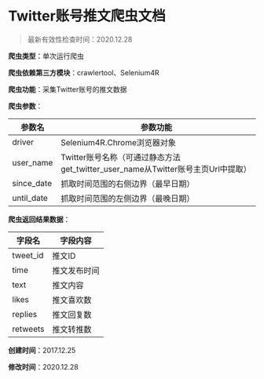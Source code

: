 # Twitter账号推文爬虫文档

> 最新有效性检查时间：2020.12.28

**爬虫类型**：单次运行爬虫

**爬虫依赖第三方模块**：crawlertool、Selenium4R

**爬虫功能**：采集Twitter账号的推文数据

**爬虫参数**：

| 参数名     | 参数功能                                                     |
| ---------- | ------------------------------------------------------------ |
| driver     | Selenium4R.Chrome浏览器对象                                  |
| user_name  | Twitter账号名称（可通过静态方法get_twitter_user_name从Twitter账号主页Url中提取） |
| since_date | 抓取时间范围的右侧边界（最早日期）                           |
| until_date | 抓取时间范围的左侧边界（最晚日期）                           |

**爬虫返回结果数据**：

| 字段名   | 字段内容     |
| -------- | ------------ |
| tweet_id | 推文ID       |
| time     | 推文发布时间 |
| text     | 推文内容     |
| likes    | 推文喜欢数   |
| replies  | 推文回复数   |
| retweets | 推文转推数   |

**创建时间**：2017.12.25

**修改时间**：2020.12.28